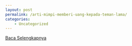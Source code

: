 ```yaml
---
layout: post
permalink: /arti-mimpi-memberi-uang-kepada-teman-lama/
categories:
    - Uncategorized
---
```


[Baca Selengkapnya](/04)